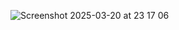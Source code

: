 ![Screenshot 2025-03-20 at 23 17 06](https://github.com/user-attachments/assets/75476258-24be-487a-9003-7dc30ab8670f)
